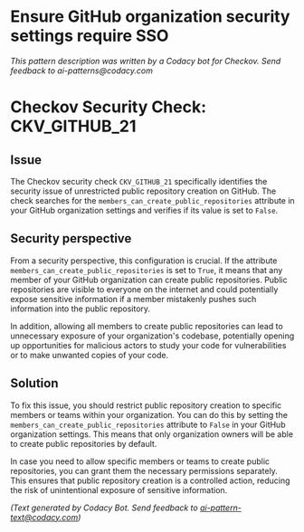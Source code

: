 # Ensure GitHub organization security settings require SSO

_This pattern description was written by a Codacy bot for Checkov. Send feedback to ai-patterns@codacy.com_

# Checkov Security Check: CKV_GITHUB_21

## Issue

The Checkov security check `CKV_GITHUB_21` specifically identifies the security issue of unrestricted public repository creation on GitHub. The check searches for the `members_can_create_public_repositories` attribute in your GitHub organization settings and verifies if its value is set to `False`.

## Security perspective

From a security perspective, this configuration is crucial. If the attribute `members_can_create_public_repositories` is set to `True`, it means that any member of your GitHub organization can create public repositories. Public repositories are visible to everyone on the internet and could potentially expose sensitive information if a member mistakenly pushes such information into the public repository.

In addition, allowing all members to create public repositories can lead to unnecessary exposure of your organization's codebase, potentially opening up opportunities for malicious actors to study your code for vulnerabilities or to make unwanted copies of your code.

## Solution

To fix this issue, you should restrict public repository creation to specific members or teams within your organization. You can do this by setting the `members_can_create_public_repositories` attribute to `False` in your GitHub organization settings. This means that only organization owners will be able to create public repositories by default.

In case you need to allow specific members or teams to create public repositories, you can grant them the necessary permissions separately. This ensures that public repository creation is a controlled action, reducing the risk of unintentional exposure of sensitive information.

_(Text generated by Codacy Bot. Send feedback to ai-pattern-text@codacy.com)_
